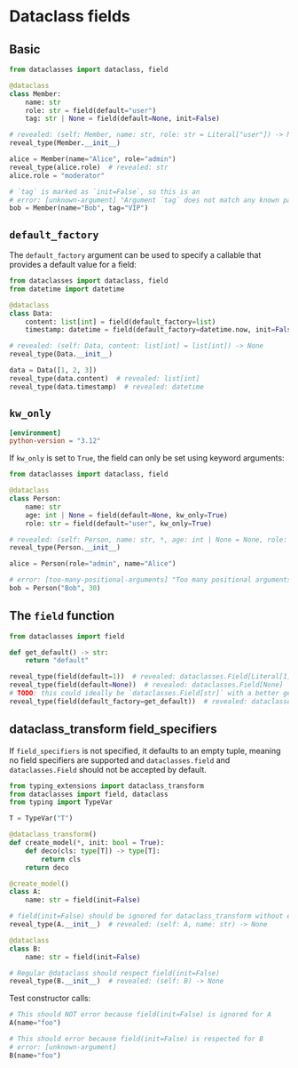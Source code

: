 # Dataclass fields

## Basic

```py
from dataclasses import dataclass, field

@dataclass
class Member:
    name: str
    role: str = field(default="user")
    tag: str | None = field(default=None, init=False)

# revealed: (self: Member, name: str, role: str = Literal["user"]) -> None
reveal_type(Member.__init__)

alice = Member(name="Alice", role="admin")
reveal_type(alice.role)  # revealed: str
alice.role = "moderator"

# `tag` is marked as `init=False`, so this is an
# error: [unknown-argument] "Argument `tag` does not match any known parameter"
bob = Member(name="Bob", tag="VIP")
```

## `default_factory`

The `default_factory` argument can be used to specify a callable that provides a default value for a
field:

```py
from dataclasses import dataclass, field
from datetime import datetime

@dataclass
class Data:
    content: list[int] = field(default_factory=list)
    timestamp: datetime = field(default_factory=datetime.now, init=False)

# revealed: (self: Data, content: list[int] = list[int]) -> None
reveal_type(Data.__init__)

data = Data([1, 2, 3])
reveal_type(data.content)  # revealed: list[int]
reveal_type(data.timestamp)  # revealed: datetime
```

## `kw_only`

```toml
[environment]
python-version = "3.12"
```

If `kw_only` is set to `True`, the field can only be set using keyword arguments:

```py
from dataclasses import dataclass, field

@dataclass
class Person:
    name: str
    age: int | None = field(default=None, kw_only=True)
    role: str = field(default="user", kw_only=True)

# revealed: (self: Person, name: str, *, age: int | None = None, role: str = Literal["user"]) -> None
reveal_type(Person.__init__)

alice = Person(role="admin", name="Alice")

# error: [too-many-positional-arguments] "Too many positional arguments: expected 1, got 2"
bob = Person("Bob", 30)
```

## The `field` function

```py
from dataclasses import field

def get_default() -> str:
    return "default"

reveal_type(field(default=1))  # revealed: dataclasses.Field[Literal[1]]
reveal_type(field(default=None))  # revealed: dataclasses.Field[None]
# TODO: this could ideally be `dataclasses.Field[str]` with a better generics solver
reveal_type(field(default_factory=get_default))  # revealed: dataclasses.Field[Unknown]
```

## dataclass_transform field_specifiers

If `field_specifiers` is not specified, it defaults to an empty tuple, meaning no field specifiers
are supported and `dataclasses.field` and `dataclasses.Field` should not be accepted by default.

```py
from typing_extensions import dataclass_transform
from dataclasses import field, dataclass
from typing import TypeVar

T = TypeVar("T")

@dataclass_transform()
def create_model(*, init: bool = True):
    def deco(cls: type[T]) -> type[T]:
        return cls
    return deco

@create_model()
class A:
    name: str = field(init=False)

# field(init=False) should be ignored for dataclass_transform without explicit field_specifiers
reveal_type(A.__init__)  # revealed: (self: A, name: str) -> None

@dataclass
class B:
    name: str = field(init=False)

# Regular @dataclass should respect field(init=False)
reveal_type(B.__init__)  # revealed: (self: B) -> None
```

Test constructor calls:

```py
# This should NOT error because field(init=False) is ignored for A
A(name="foo")

# This should error because field(init=False) is respected for B
# error: [unknown-argument]
B(name="foo")
```
